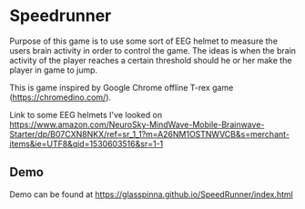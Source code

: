 # Speedrunner

Purpose of this game is to use some sort of EEG helmet to measure the users brain activity in order to control the game. The ideas is when the brain activity of the player reaches a certain threshold should he or her make the player in game to jump.  

This is game inspired by Google Chrome offline T-rex game (https://chromedino.com/).

Link to some EEG helmets I've looked on
https://www.amazon.com/NeuroSky-MindWave-Mobile-Brainwave-Starter/dp/B07CXN8NKX/ref=sr_1_1?m=A26NM1OSTNWVCB&s=merchant-items&ie=UTF8&qid=1530603516&sr=1-1

## Demo
Demo can be found at https://glasspinna.github.io/SpeedRunner/index.html